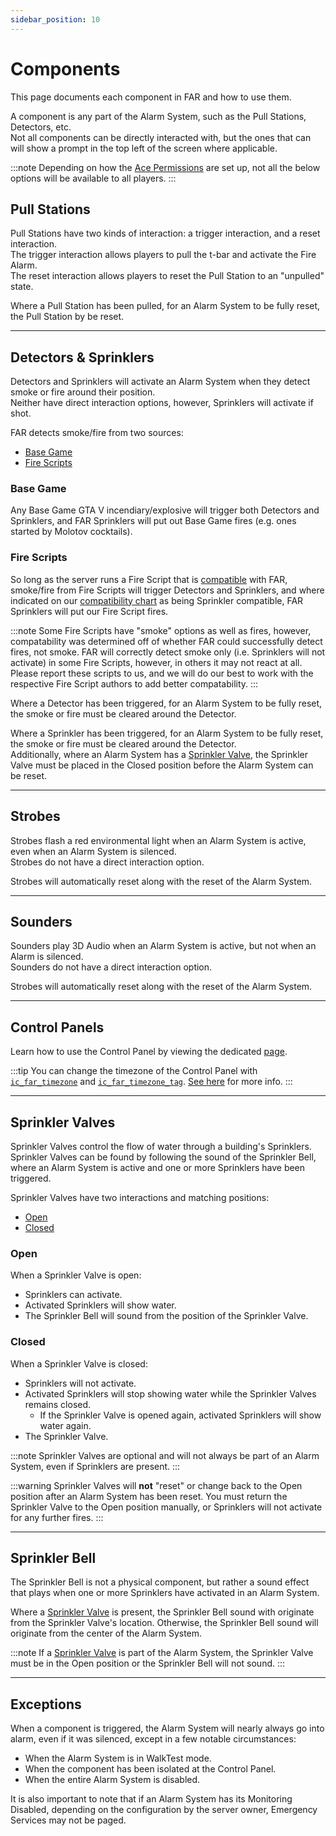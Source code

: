 ```yaml
---
sidebar_position: 10
---
```


# Components

This page documents each component in FAR and how to use them.

A component is any part of the Alarm System, such as the Pull Stations, Detectors, etc.  
Not all components can be directly interacted with, but the ones that can will show a prompt in the top left of the screen where applicable.

:::note
Depending on how the [Ace Permissions](../config.md#permissions) are set up, not all the below options will be available to all players.
:::

## Pull Stations

Pull Stations have two kinds of interaction: a trigger interaction, and a reset interaction.  
The trigger interaction allows players to pull the t-bar and activate the Fire Alarm.  
The reset interaction allows players to reset the Pull Station to an "unpulled" state.

Where a Pull Station has been pulled, for an Alarm System to be fully reset, the Pull Station by be reset.

***

## Detectors & Sprinklers

Detectors and Sprinklers will activate an Alarm System when they detect smoke or fire around their position.  
Neither have direct interaction options, however, Sprinklers will activate if shot.

FAR detects smoke/fire from two sources:
- [Base Game](#base-game)
- [Fire Scripts](#fire-scripts)

### Base Game

Any Base Game GTA V incendiary/explosive will trigger both Detectors and Sprinklers, and FAR Sprinklers will put out Base Game fires (e.g. ones started by Molotov cocktails).

### Fire Scripts

So long as the server runs a Fire Script that is [compatible](../index.md#fire-script-compatibility-list) with FAR, smoke/fire from Fire Scripts will trigger Detectors and Sprinklers, and where indicated on our [compatibility chart](../index.md#fire-script-compatibility-list) as being Sprinkler compatible, FAR Sprinklers will put our Fire Script fires.

:::note
Some Fire Scripts have "smoke" options as well as fires, however, compatability was determined off of whether FAR could successfully detect fires, not smoke. FAR will correctly detect smoke only (i.e. Sprinklers will not activate) in some Fire Scripts, however, in others it may not react at all. Please report these scripts to us, and we will do our best to work with the respective Fire Script authors to add better compatability.
:::

Where a Detector has been triggered, for an Alarm System to be fully reset, the smoke or fire must be cleared around the Detector.

Where a Sprinkler has been triggered, for an Alarm System to be fully reset, the smoke or fire must be cleared around the Detector.  
Additionally, where an Alarm System has a [Sprinkler Valve](#sprinkler-valves), the Sprinkler Valve must be placed in the Closed position before the Alarm System can be reset.

***

## Strobes

Strobes flash a red environmental light when an Alarm System is active, even when an Alarm System is silenced.  
Strobes do not have a direct interaction option.

Strobes will automatically reset along with the reset of the Alarm System.

***

## Sounders

Sounders play 3D Audio when an Alarm System is active, but not when an Alarm is silenced.  
Sounders do not have a direct interaction option.

Strobes will automatically reset along with the reset of the Alarm System.

***

## Control Panels

Learn how to use the Control Panel by viewing the dedicated [page](panel.md).

:::tip
You can change the timezone of the Control Panel with [`ic_far_timezone`](../config.md#timezone) and [`ic_far_timezone_tag`](../config.md#timezone-tag). [See here](../config.md#timezone) for more info.
:::

***

## Sprinkler Valves

Sprinkler Valves control the flow of water through a building's Sprinklers.  
Sprinkler Valves can be found by following the sound of the Sprinkler Bell, where an Alarm System is active and one or more Sprinklers have been triggered.

Sprinkler Valves have two interactions and matching positions:
- [Open](#open)
- [Closed](#closed)
 
### Open

When a Sprinkler Valve is open:
- Sprinklers can activate.
- Activated Sprinklers will show water.
- The Sprinkler Bell will sound from the position of the Sprinkler Valve.

### Closed

When a Sprinkler Valve is closed:
- Sprinklers will not activate.
- Activated Sprinklers will stop showing water while the Sprinkler Valves remains closed.
  - If the Sprinkler Valve is opened again, activated Sprinklers will show water again.
- The Sprinkler Valve.

:::note
Sprinkler Valves are optional and will not always be part of an Alarm System, even if Sprinklers are present.
:::

:::warning
Sprinkler Valves will **not** "reset" or change back to the Open position after an Alarm System has been reset. You must return the Sprinkler Valve to the Open position manually, or Sprinklers will not activate for any further fires.
:::

***

## Sprinkler Bell

The Sprinkler Bell is not a physical component, but rather a sound effect that plays when one or more Sprinklers have activated in an Alarm System.

Where a [Sprinkler Valve](#sprinkler-valves) is present, the Sprinkler Bell sound with originate from the Sprinkler Valve's location.
Otherwise, the Sprinkler Bell sound will originate from the center of the Alarm System.

:::note
If a [Sprinkler Valve](#sprinkler-valves) is part of the Alarm System, the Sprinkler Valve must be in the Open position or the Sprinkler Bell will not sound.
:::

***

## Exceptions

When a component is triggered, the Alarm System will nearly always go into alarm, even if it was silenced, except in a few notable circumstances:
- When the Alarm System is in WalkTest mode.
- When the component has been isolated at the Control Panel.
- When the entire Alarm System is disabled.

It is also important to note that if an Alarm System has its Monitoring Disabled, depending on the configuration by the server owner, Emergency Services may not be paged.

